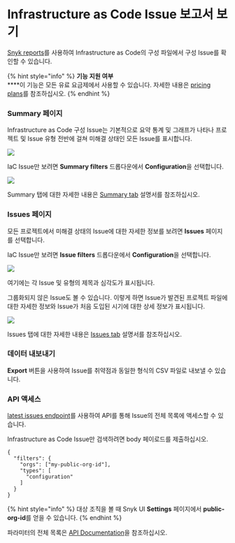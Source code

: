 # Infrastructure as Code Issue 보고서 보기

[Snyk reports](https://docs.snyk.io/reports/reports)를 사용하여 Infrastructure as Code의 구성 파일에서 구성 Issue를 확인할 수 있습니다.

{% hint style="info" %}
**기능 지원 여부**\
\*\*\*\*이 기능은 모든 유료 요금제에서 사용할 수 있습니다. 자세한 내용은 [pricing plans](https://snyk.io/plans/)를 참조하십시오.
{% endhint %}

### Summary 페이지

Infrastructure as Code 구성 Issue는 기본적으로 요약 통계 및 그래프가 나타나 프로젝트 및 Issue 유형 전반에 걸쳐 미해결 상태인 모든 Issue를 표시합니다.

![](../../.gitbook/assets/image4.png)

IaC Issue만 보려면 **Summary filters** 드롭다운에서 **Configuration**을 선택합니다.

![](../../.gitbook/assets/screenshot\_2021-02-17\_at\_14.22.50.png)

Summary 탭에 대한 자세한 내용은 [Summary tab](broken-reference) 설명서를 참조하십시오.

### Issues 페이지

모든 프로젝트에서 미해결 상태의 Issue에 대한 자세한 정보를 보려면 **Issues** 페이지를 선택합니다.

IaC Issue만 보려면 **Issue filters** 드롭다운에서 **Configuration**을 선택합니다.

![](../../.gitbook/assets/image3.png)

여기에는 각 Issue 및 유형의 제목과 심각도가 표시됩니다.

그룹화되지 않은 Issue도 볼 수 있습니다. 이렇게 하면 Issue가 발견된 프로젝트 파일에 대한 자세한 정보와 Issue가 처음 도입된 시기에 대한 상세 정보가 표시됩니다.

![](<../../.gitbook/assets/image2-3- (1) (2) (2) (2) (3) (4) (4) (3) (1) (1) (10).png>)

Issues 탭에 대한 자세한 내용은 [Issues tab](broken-reference) 설명서를 참조하십시오.

### 데이터 내보내기

**Export** 버튼을 사용하여 Issue를 취약점과 동일한 형식의 CSV 파일로 내보낼 수 있습니다.

### API 액세스

[latest issues endpoint](https://snyk.docs.apiary.io/#reference/reporting-api/latest-issues/get-list-of-latest-issues?console=1)를 사용하여 API를 통해 Issue의 전체 목록에 액세스할 수 있습니다.

Infrastructure as Code Issue만 검색하려면 body 페이로드를 제출하십시오.

```
{
  "filters": {
    "orgs": ["my-public-org-id"],
    "types": [
      "configuration"
    ]
  }
}
```

{% hint style="info" %}
대상 조직을 볼 때 Snyk UI **Settings** 페이지에서 **public-org-id**를 얻을 수 있습니다.
{% endhint %}

파라미터의 전체 목록은 [API Documentation](https://snyk.docs.apiary.io/#reference/reporting-api/latest-issues/get-list-of-latest-issues?console=1)을 참조하십시오.
